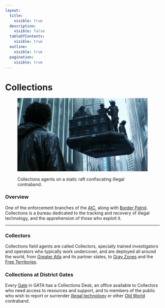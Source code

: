 ```yaml
---
layout:
  title:
    visible: true
  description:
    visible: false
  tableOfContents:
    visible: true
  outline:
    visible: true
  pagination:
    visible: true
---
```


# Collections

<figure><img src="../../../.gitbook/assets/collections-sfg87.png" alt=""><figcaption><p>Collections agents on a static raft confiscating illegal contraband.</p></figcaption></figure>

### **Overview**

One of the enforcement branches of the [AIC](../institutions/atlan-information-control.md), along with [Border Patrol](../borders-and-travel/gate-patrol.md). Collections is a bureau dedicated to the tracking and recovery of illegal technology, and the apprehension of those who exploit it.

***

### Collectors

Collections field agents are called Collectors, specially trained investigators and operators who typically work undercover, and are deployed all around the world, from [Greater Atla](../politics/greater-atla.md) and its partner states, to [Gray Zones](../politics/gray-zones.md) and the [Free Territories](../../free-territories/).

### Collections at District Gates

Every [Gate](../borders-and-travel/gates.md) in GATA has a Collections Desk, an office available to Collectors who need access to resources and support, and to members of the public who wish to report or surrender [illegal technology](tech-regulation.md) or other [Old World](../../history/the-old-world.md) contraband.
